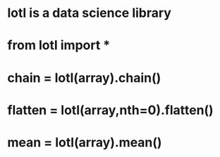 # lotl is a data science library

#

# from lotl import *

#

# chain = lotl(array).chain()

# flatten = lotl(array,nth=0).flatten()

# mean = lotl(array).mean()

